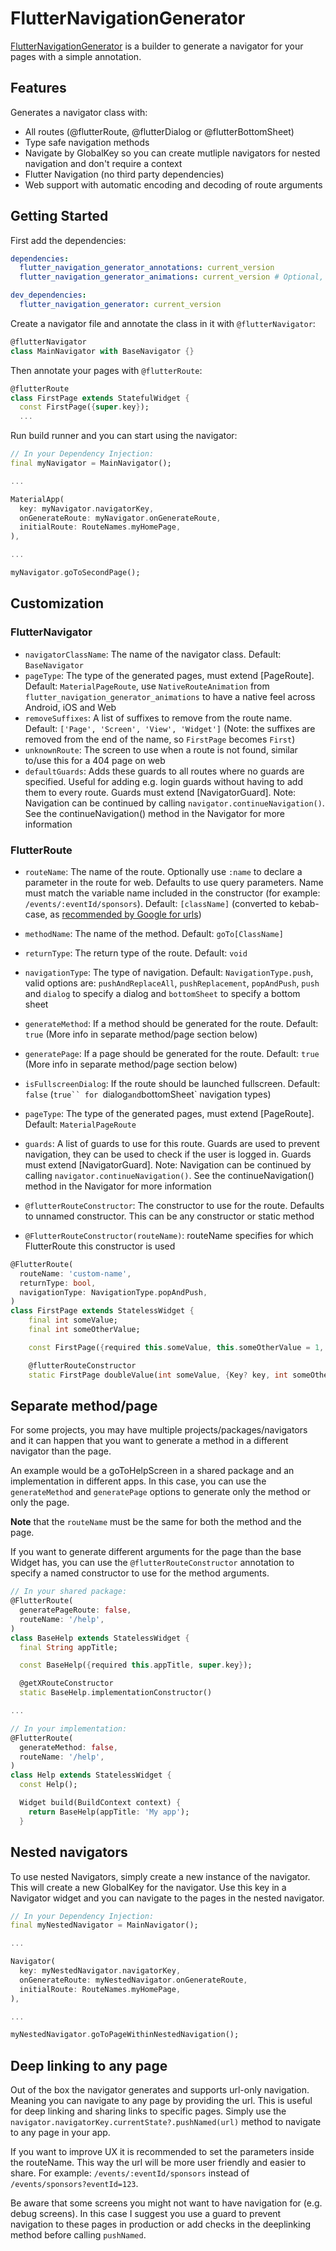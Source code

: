 # FlutterNavigationGenerator

[FlutterNavigationGenerator](https://pub.dev/packages/flutter_navigation_generator) is a builder to generate a navigator for your pages with a simple annotation.

## Features

Generates a navigator class with:

- All routes (@flutterRoute, @flutterDialog or @flutterBottomSheet)
- Type safe navigation methods
- Navigate by GlobalKey so you can create mutliple navigators for nested navigation and don't require a context
- Flutter Navigation (no third party dependencies)
- Web support with automatic encoding and decoding of route arguments

## Getting Started

First add the dependencies:

```yaml
dependencies:
  flutter_navigation_generator_annotations: current_version
  flutter_navigation_generator_animations: current_version # Optional, for route animations

dev_dependencies:
  flutter_navigation_generator: current_version
```

Create a navigator file and annotate the class in it with `@flutterNavigator`:

```dart
@flutterNavigator
class MainNavigator with BaseNavigator {}
```

Then annotate your pages with `@flutterRoute`:

```dart
@flutterRoute
class FirstPage extends StatefulWidget {
  const FirstPage({super.key});
  ...
```

Run build runner and you can start using the navigator:

```dart
// In your Dependency Injection:
final myNavigator = MainNavigator();

...

MaterialApp(
  key: myNavigator.navigatorKey,
  onGenerateRoute: myNavigator.onGenerateRoute,
  initialRoute: RouteNames.myHomePage,
),

...

myNavigator.goToSecondPage();

```

## Customization

### FlutterNavigator

- `navigatorClassName`: The name of the navigator class. Default: `BaseNavigator`
- `pageType`: The type of the generated pages, must extend [PageRoute]. Default: `MaterialPageRoute`, use `NativeRouteAnimation` from `flutter_navigation_generator_animations` to have a native feel across Android, iOS and Web
- `removeSuffixes`: A list of suffixes to remove from the route name. Default: `['Page', 'Screen', 'View', 'Widget']` (Note: the suffixes are removed from the end of the name, so `FirstPage` becomes `First`)
- `unknownRoute`: The screen to use when a route is not found, similar to/use this for a 404 page on web
- `defaultGuards`: Adds these guards to all routes where no guards are specified. Useful for adding e.g. login guards without having to add them to every route. Guards must extend [NavigatorGuard]. Note: Navigation can be continued by calling `navigator.continueNavigation()`. See the continueNavigation() method in the Navigator for more information

### FlutterRoute

- `routeName`: The name of the route. Optionally use `:name` to declare a parameter in the route for web. Defaults to use query parameters. Name must match the variable name included in the constructor (for example: `/events/:eventId/sponsors`). Default: `[className]` (converted to kebab-case, as [recommended by Google for urls](<https://developers.google.com/search/docs/crawling-indexing/url-structure#:~:text=Consider%20using%20hyphens%20to%20separate,(%20_%20)%20in%20your%20URLs.>))
- `methodName`: The name of the method. Default: `goTo[ClassName]`
- `returnType`: The return type of the route. Default: `void`
- `navigationType`: The type of navigation. Default: `NavigationType.push`, valid options are: `pushAndReplaceAll`, `pushReplacement`, `popAndPush`, `push` and `dialog` to specify a dialog and `bottomSheet` to specify a bottom sheet
- `generateMethod`: If a method should be generated for the route. Default: `true` (More info in separate method/page section below)
- `generatePage`: If a page should be generated for the route. Default: `true` (More info in separate method/page section below)
- `isFullscreenDialog`: If the route should be launched fullscreen. Default: `false` (` true`` for  `dialog`and`bottomSheet` navigation types)
- `pageType`: The type of the generated pages, must extend [PageRoute]. Default: `MaterialPageRoute`
- `guards`: A list of guards to use for this route. Guards are used to prevent navigation, they can be used to check if the user is logged in. Guards must extend [NavigatorGuard]. Note: Navigation can be continued by calling `navigator.continueNavigation()`. See the continueNavigation() method in the Navigator for more information

- `@flutterRouteConstructor`: The constructor to use for the route. Defaults to unnamed constructor. This can be any constructor or static method
- `@FlutterRouteConstructor(routeName)`: routeName specifies for which FlutterRoute this constructor is used

```dart
@FlutterRoute(
  routeName: 'custom-name',
  returnType: bool,
  navigationType: NavigationType.popAndPush,
)
class FirstPage extends StatelessWidget {
    final int someValue;
    final int someOtherValue;

    const FirstPage({required this.someValue, this.someOtherValue = 1, super.key});

    @flutterRouteConstructor
    static FirstPage doubleValue(int someValue, {Key? key, int someOtherValue = 2}) => FirstPage(someValue: someValue * 2, key: key, someOtherValue: someOtherValue);
```

## Separate method/page

For some projects, you may have multiple projects/packages/navigators and it can happen that you want to generate a method in a different navigator than the page.

An example would be a goToHelpScreen in a shared package and an implementation in different apps. In this case, you can use the `generateMethod` and `generatePage` options to generate only the method or only the page.

**Note** that the `routeName` must be the same for both the method and the page.

If you want to generate different arguments for the page than the base Widget has, you can use the `@flutterRouteConstructor` annotation to specify a named constructor to use for the method arguments.

```dart
// In your shared package:
@FlutterRoute(
  generatePageRoute: false,
  routeName: '/help',
)
class BaseHelp extends StatelessWidget {
  final String appTitle;

  const BaseHelp({required this.appTitle, super.key});

  @getXRouteConstructor
  static BaseHelp.implementationConstructor()

...

// In your implementation:
@FlutterRoute(
  generateMethod: false,
  routeName: '/help',
)
class Help extends StatelessWidget {
  const Help();

  Widget build(BuildContext context) {
    return BaseHelp(appTitle: 'My app');
  }
```

## Nested navigators

To use nested Navigators, simply create a new instance of the navigator. This will create a new GlobalKey for the navigator. Use this key in a Navigator widget and you can navigate to the pages in the nested navigator.

```dart
// In your Dependency Injection:
final myNestedNavigator = MainNavigator();

...

Navigator(
  key: myNestedNavigator.navigatorKey,
  onGenerateRoute: myNestedNavigator.onGenerateRoute,
  initialRoute: RouteNames.myHomePage,
),

...

myNestedNavigator.goToPageWithinNestedNavigation();
```

## Deep linking to any page
Out of the box the navigator generates and supports url-only navigation. Meaning you can navigate to any page by providing the url. This is useful for deep linking and sharing links to specific pages. Simply use the `navigator.navigatorKey.currentState?.pushNamed(url)` method to navigate to any page in your app.

If you want to improve UX it is recommended to set the parameters inside the routeName. This way the url will be more user friendly and easier to share. For example: `/events/:eventId/sponsors` instead of `/events/sponsors?eventId=123`.

Be aware that some screens you might not want to have navigation for (e.g. debug screens). In this case I suggest you use a guard to prevent navigation to these pages in production or add checks in the deeplinking method before calling `pushNamed`.
